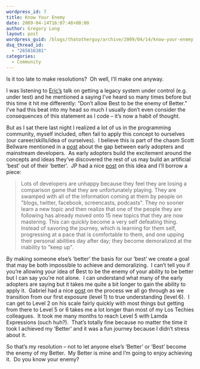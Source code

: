 ```yaml
---
wordpress_id: 7
title: Know Your Enemy
date: 2009-04-14T16:07:48+00:00
author: Gregory Long
layout: post
wordpress_guid: /blogs/thatotherguy/archive/2009/04/14/know-your-enemy.aspx
dsq_thread_id:
  - "265816381"
categories:
  - Community
---
```

Is it too late to make resolutions?&#160; Oh well, I’ll make one anyway.

I was listening to <a href="http://www.lostechies.com/blogs/eric/default.aspx" target="_blank">Eric’s</a> talk on getting a legacy system under control (e.g. under test) and he mentioned a saying I’ve heard so many times before but this time it hit me differently: “Don’t allow Best to be the enemy of Better.”&#160; I’ve had this beat into my head so much I usually don’t even consider the consequences of this statement as I code – it’s now a habit of thought.

But as I sat there last night I realized a lot of us in the programming community, myself included, often fail to apply this concept to ourselves (our career/skills/idea of ourselves).&#160; I believe this is part of the chasm Scott Bellware mentioned in a <a href="http://blog.scottbellware.com/2009/02/teaching-symbology-and-intellectual_01.html" target="_blank">post</a> about the gap between early adopters and mainstream developers.&#160; As early adopters build the excitement around the concepts and ideas they’ve discovered the rest of us may build an artificial ‘best’ out of their ‘better’.&#160; JP had a nice <a href="http://blog.jpboodhoo.com/FocusOnFunAndStepIntoFreedomInYourCareer.aspx" target="_blank">post</a> on this idea and I’ll borrow a piece:

> Lots of developers are unhappy because they feel they are losing a comparison game that they are unfortunately playing. They are swamped with all of the information coming at them by people on "blogs, twitter, facebook, screencasts, podcasts". They no sooner learn a new topic and then realize that one of the people they are following has already moved onto 15 new topics that they are now mastering. This can quickly become a very self defeating thing. Instead of savoring the journey, which is learning for them self, progressing at a pace that is comfortable to them, and one upping their personal abilities day after day; they become demoralized at the inability to "keep up".

By making someone else&#8217;s ‘better’ the basis for our ‘best’ we create a goal that may be both impossible to achieve and demoralizing.&#160; I can’t tell you if you’re allowing your idea of Best to be the enemy of your ability to be better but I can say you’re not alone.&#160; I can understand what many of the early adopters are saying but it takes me quite a bit longer to gain the ability to apply it.&#160; Gabriel had a nice <a href="http://www.lostechies.com/blogs/gabrielschenker/archive/2009/02/05/learning-and-understanding.aspx" target="_blank">post</a> on the process we all go through as we transition from our first exposure (level 1) to true understanding (level 6).&#160; I can get to Level 2 on his scale fairly quickly with most things but getting from there to Level 5 or 6 takes me a lot longer than most of my Los Techies colleagues.&#160; It took me many months to reach Level 5 with Lamda Expressions (ouch huh?).&#160; That’s totally fine because no matter the time it took I achieved my ‘Better’ and it was a fun journey because I didn’t stress about it.

So that’s my resolution – not to let anyone else’s ‘Better’ or ‘Best’ become the enemy of my Better.&#160; My Better is mine and I’m going to enjoy achieving it.&#160; Do you know your enemy?